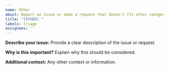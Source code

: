 ```yaml
---
name: Other
about: Report an issue or make a request that doesn't fit other categories
title: "[OTHER] "
labels: triage
assignees: ''
---
```


**Describe your issue:**
Provide a clear description of the issue or request.

**Why is this important?**
Explain why this should be considered.

**Additional context:**
Any other context or information.
